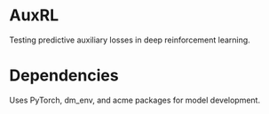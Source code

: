 AuxRL
====

Testing predictive auxiliary losses in deep reinforcement learning.


Dependencies
============

Uses PyTorch, dm_env, and acme packages for model development.

